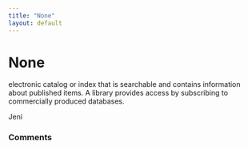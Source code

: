 ```yaml
---
title: "None"
layout: default
---
```

None
=====================
electronic catalog or index that is searchable and contains information
about published items. A library provides access by subscribing to
commercially produced databases.

Jeni

### Comments ###



